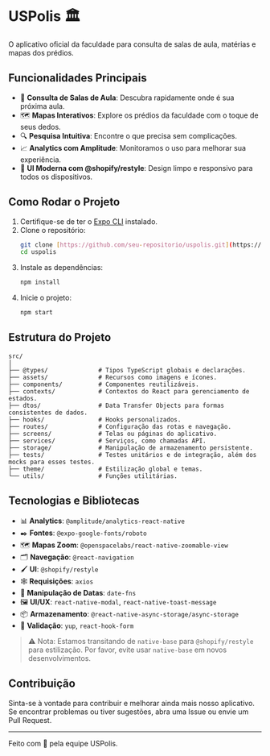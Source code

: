 # USPolis 🏛

O aplicativo oficial da faculdade para consulta de salas de aula, matérias e mapas dos prédios.

## Funcionalidades Principais

- 🚀 **Consulta de Salas de Aula**: Descubra rapidamente onde é sua próxima aula.
- 🗺 **Mapas Interativos**: Explore os prédios da faculdade com o toque de seus dedos.
- 🔍 **Pesquisa Intuitiva**: Encontre o que precisa sem complicações.
- 📈 **Analytics com Amplitude**: Monitoramos o uso para melhorar sua experiência.
- 🎨 **UI Moderna com @shopify/restyle**: Design limpo e responsivo para todos os dispositivos.

## Como Rodar o Projeto

1. Certifique-se de ter o [Expo CLI](https://expo.dev/tools/cli) instalado.
2. Clone o repositório:
    ```bash
    git clone [https://github.com/seu-repositorio/uspolis.git](https://github.com/PCS-Poli-USP/USPolis-Mobile)
    cd uspolis
    ```
3. Instale as dependências:
    ```bash
    npm install
    ```
4. Inicie o projeto:
    ```bash
    npm start
    ```

## Estrutura do Projeto

```plaintext
src/
│
├── @types/              # Tipos TypeScript globais e declarações.
├── assets/              # Recursos como imagens e ícones.
├── components/          # Componentes reutilizáveis.
├── contexts/            # Contextos do React para gerenciamento de estados.
├── dtos/                # Data Transfer Objects para formas consistentes de dados.
├── hooks/               # Hooks personalizados.
├── routes/              # Configuração das rotas e navegação.
├── screens/             # Telas ou páginas do aplicativo.
├── services/            # Serviços, como chamadas API.
├── storage/             # Manipulação de armazenamento persistente.
├── tests/               # Testes unitários e de integração, além dos mocks para esses testes.
├── theme/               # Estilização global e temas.
└── utils/               # Funções utilitárias.
```

## Tecnologias e Bibliotecas

- 📊 **Analytics**: `@amplitude/analytics-react-native`
- ✒️ **Fontes**: `@expo-google-fonts/roboto`
- 🗺 **Mapas Zoom**: `@openspacelabs/react-native-zoomable-view`
- 🗂 **Navegação**: `@react-navigation`
- 🖌 **UI**: `@shopify/restyle`
- 🕸️ **Requisições**: `axios`
- 📆 **Manipulação de Datas**: `date-fns`
- 🖼️ **UI/UX**: `react-native-modal`, `react-native-toast-message`
- 📦 **Armazenamento**: `@react-native-async-storage/async-storage`
- 📝 **Validação**: `yup`, `react-hook-form`

> ⚠️ Nota: Estamos transitando de `native-base` para `@shopify/restyle` para estilização. Por favor, evite usar `native-base` em novos desenvolvimentos.

## Contribuição

Sinta-se à vontade para contribuir e melhorar ainda mais nosso aplicativo. Se encontrar problemas ou tiver sugestões, abra uma Issue ou envie um Pull Request.

---

Feito com 💙 pela equipe USPolis.
